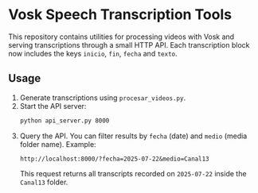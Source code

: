 # Vosk Speech Transcription Tools

This repository contains utilities for processing videos with Vosk and serving
transcriptions through a small HTTP API. Each transcription block now includes
the keys `inicio`, `fin`, `fecha` and `texto`.

## Usage

1. Generate transcriptions using `procesar_videos.py`.
2. Start the API server:
   ```bash
   python api_server.py 8000
   ```
3. Query the API. You can filter results by `fecha` (date) and `medio` (media
   folder name). Example:
   ```
   http://localhost:8000/?fecha=2025-07-22&medio=Canal13
   ```
   This request returns all transcripts recorded on `2025-07-22` inside the
   `Canal13` folder.

